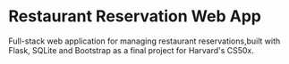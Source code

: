 # Restaurant Reservation Web App
Full-stack web application for managing restaurant reservations,built with
Flask, SQLite and Bootstrap as a final project for Harvard's CS50x.
